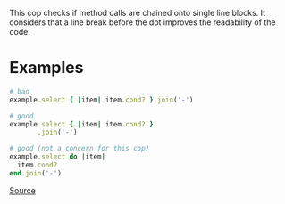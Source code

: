 
This cop checks if method calls are chained onto single line blocks. It considers that a
line break before the dot improves the readability of the code.

# Examples

```ruby
# bad
example.select { |item| item.cond? }.join('-')

# good
example.select { |item| item.cond? }
       .join('-')

# good (not a concern for this cop)
example.select do |item|
  item.cond?
end.join('-')
```

[Source](http://www.rubydoc.info/gems/rubocop/RuboCop/Cop/Layout/SingleLineBlockChain)
